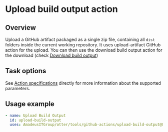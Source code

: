 # Upload build output action

## Overview

Upload a GitHub artifact packaged as a single zip file, containing all `dist` folders inside the current working repository.
It uses upload-artifact GitHub action for the upload.
You can then use the download build output action for the download (check [Download build output](../download-build-output/readme.md))

## Task options

See [Action specifications](./action.yml) directly for more information about the supported parameters.

## Usage example

```yaml
- name: Upload Build Output
  id: upload-build-output
  uses: AmadeusITGroup/otter/tools/github-actions/upload-build-output@8
```
